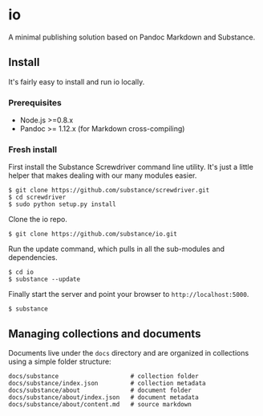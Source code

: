 # io

A minimal publishing solution based on Pandoc Markdown and Substance.

## Install

It's fairly easy to install and run io locally.

### Prerequisites

- Node.js >=0.8.x
- Pandoc >= 1.12.x (for Markdown cross-compiling)

### Fresh install

First install the Substance Screwdriver command line utility. It's just a little helper that makes dealing with our many modules easier.

    $ git clone https://github.com/substance/screwdriver.git
    $ cd screwdriver
    $ sudo python setup.py install
    
Clone the io repo.

    $ git clone https://github.com/substance/io.git

Run the update command, which pulls in all the sub-modules and dependencies.

    $ cd io
    $ substance --update

Finally start the server and point your browser to `http://localhost:5000`.

    $ substance

## Managing collections and documents

Documents live under the `docs` directory and are organized in collections using a simple folder structure:

    docs/substance                    # collection folder
    docs/substance/index.json         # collection metadata
    docs/substance/about              # document folder
    docs/substance/about/index.json   # document metadata 
    docs/substance/about/content.md   # source markdown
    
